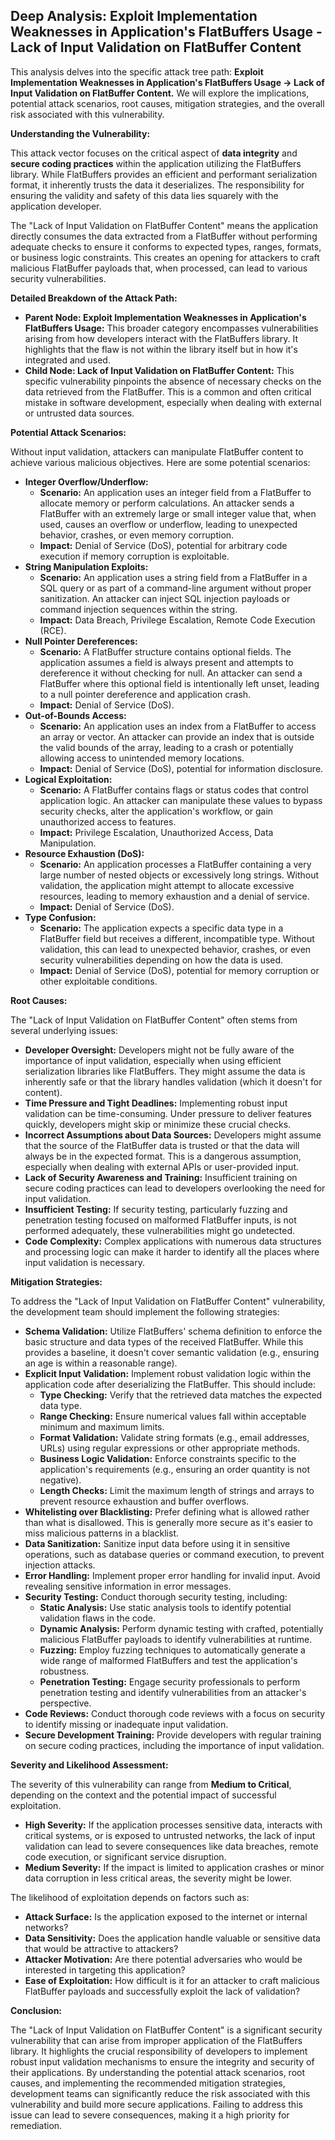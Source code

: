 ## Deep Analysis: Exploit Implementation Weaknesses in Application's FlatBuffers Usage - Lack of Input Validation on FlatBuffer Content

This analysis delves into the specific attack tree path: **Exploit Implementation Weaknesses in Application's FlatBuffers Usage -> Lack of Input Validation on FlatBuffer Content.**  We will explore the implications, potential attack scenarios, root causes, mitigation strategies, and the overall risk associated with this vulnerability.

**Understanding the Vulnerability:**

This attack vector focuses on the critical aspect of **data integrity** and **secure coding practices** within the application utilizing the FlatBuffers library. While FlatBuffers provides an efficient and performant serialization format, it inherently trusts the data it deserializes. The responsibility for ensuring the validity and safety of this data lies squarely with the application developer.

The "Lack of Input Validation on FlatBuffer Content" means the application directly consumes the data extracted from a FlatBuffer without performing adequate checks to ensure it conforms to expected types, ranges, formats, or business logic constraints. This creates an opening for attackers to craft malicious FlatBuffer payloads that, when processed, can lead to various security vulnerabilities.

**Detailed Breakdown of the Attack Path:**

* **Parent Node: Exploit Implementation Weaknesses in Application's FlatBuffers Usage:** This broader category encompasses vulnerabilities arising from how developers interact with the FlatBuffers library. It highlights that the flaw is not within the library itself but in how it's integrated and used.
* **Child Node: Lack of Input Validation on FlatBuffer Content:** This specific vulnerability pinpoints the absence of necessary checks on the data retrieved from the FlatBuffer. This is a common and often critical mistake in software development, especially when dealing with external or untrusted data sources.

**Potential Attack Scenarios:**

Without input validation, attackers can manipulate FlatBuffer content to achieve various malicious objectives. Here are some potential scenarios:

* **Integer Overflow/Underflow:**
    * **Scenario:** An application uses an integer field from a FlatBuffer to allocate memory or perform calculations. An attacker sends a FlatBuffer with an extremely large or small integer value that, when used, causes an overflow or underflow, leading to unexpected behavior, crashes, or even memory corruption.
    * **Impact:** Denial of Service (DoS), potential for arbitrary code execution if memory corruption is exploitable.
* **String Manipulation Exploits:**
    * **Scenario:** An application uses a string field from a FlatBuffer in a SQL query or as part of a command-line argument without proper sanitization. An attacker can inject SQL injection payloads or command injection sequences within the string.
    * **Impact:** Data Breach, Privilege Escalation, Remote Code Execution (RCE).
* **Null Pointer Dereferences:**
    * **Scenario:** A FlatBuffer structure contains optional fields. The application assumes a field is always present and attempts to dereference it without checking for null. An attacker can send a FlatBuffer where this optional field is intentionally left unset, leading to a null pointer dereference and application crash.
    * **Impact:** Denial of Service (DoS).
* **Out-of-Bounds Access:**
    * **Scenario:** An application uses an index from a FlatBuffer to access an array or vector. An attacker can provide an index that is outside the valid bounds of the array, leading to a crash or potentially allowing access to unintended memory locations.
    * **Impact:** Denial of Service (DoS), potential for information disclosure.
* **Logical Exploitation:**
    * **Scenario:** A FlatBuffer contains flags or status codes that control application logic. An attacker can manipulate these values to bypass security checks, alter the application's workflow, or gain unauthorized access to features.
    * **Impact:** Privilege Escalation, Unauthorized Access, Data Manipulation.
* **Resource Exhaustion (DoS):**
    * **Scenario:** An application processes a FlatBuffer containing a very large number of nested objects or excessively long strings. Without validation, the application might attempt to allocate excessive resources, leading to memory exhaustion and a denial of service.
    * **Impact:** Denial of Service (DoS).
* **Type Confusion:**
    * **Scenario:** The application expects a specific data type in a FlatBuffer field but receives a different, incompatible type. Without validation, this can lead to unexpected behavior, crashes, or even security vulnerabilities depending on how the data is used.
    * **Impact:** Denial of Service (DoS), potential for memory corruption or other exploitable conditions.

**Root Causes:**

The "Lack of Input Validation on FlatBuffer Content" often stems from several underlying issues:

* **Developer Oversight:** Developers might not be fully aware of the importance of input validation, especially when using efficient serialization libraries like FlatBuffers. They might assume the data is inherently safe or that the library handles validation (which it doesn't for content).
* **Time Pressure and Tight Deadlines:**  Implementing robust input validation can be time-consuming. Under pressure to deliver features quickly, developers might skip or minimize these crucial checks.
* **Incorrect Assumptions about Data Sources:** Developers might assume that the source of the FlatBuffer data is trusted or that the data will always be in the expected format. This is a dangerous assumption, especially when dealing with external APIs or user-provided input.
* **Lack of Security Awareness and Training:**  Insufficient training on secure coding practices can lead to developers overlooking the need for input validation.
* **Insufficient Testing:**  If security testing, particularly fuzzing and penetration testing focused on malformed FlatBuffer inputs, is not performed adequately, these vulnerabilities might go undetected.
* **Code Complexity:** Complex applications with numerous data structures and processing logic can make it harder to identify all the places where input validation is necessary.

**Mitigation Strategies:**

To address the "Lack of Input Validation on FlatBuffer Content" vulnerability, the development team should implement the following strategies:

* **Schema Validation:** Utilize FlatBuffers' schema definition to enforce the basic structure and data types of the received FlatBuffer. While this provides a baseline, it doesn't cover semantic validation (e.g., ensuring an age is within a reasonable range).
* **Explicit Input Validation:** Implement robust validation logic within the application code after deserializing the FlatBuffer. This should include:
    * **Type Checking:** Verify that the retrieved data matches the expected data type.
    * **Range Checking:** Ensure numerical values fall within acceptable minimum and maximum limits.
    * **Format Validation:** Validate string formats (e.g., email addresses, URLs) using regular expressions or other appropriate methods.
    * **Business Logic Validation:** Enforce constraints specific to the application's requirements (e.g., ensuring an order quantity is not negative).
    * **Length Checks:** Limit the maximum length of strings and arrays to prevent resource exhaustion and buffer overflows.
* **Whitelisting over Blacklisting:**  Prefer defining what is allowed rather than what is disallowed. This is generally more secure as it's easier to miss malicious patterns in a blacklist.
* **Data Sanitization:**  Sanitize input data before using it in sensitive operations, such as database queries or command execution, to prevent injection attacks.
* **Error Handling:** Implement proper error handling for invalid input. Avoid revealing sensitive information in error messages.
* **Security Testing:** Conduct thorough security testing, including:
    * **Static Analysis:** Use static analysis tools to identify potential validation flaws in the code.
    * **Dynamic Analysis:** Perform dynamic testing with crafted, potentially malicious FlatBuffer payloads to identify vulnerabilities at runtime.
    * **Fuzzing:** Employ fuzzing techniques to automatically generate a wide range of malformed FlatBuffers and test the application's robustness.
    * **Penetration Testing:** Engage security professionals to perform penetration testing and identify vulnerabilities from an attacker's perspective.
* **Code Reviews:** Conduct thorough code reviews with a focus on security to identify missing or inadequate input validation.
* **Secure Development Training:** Provide developers with regular training on secure coding practices, including the importance of input validation.

**Severity and Likelihood Assessment:**

The severity of this vulnerability can range from **Medium to Critical**, depending on the context and the potential impact of successful exploitation.

* **High Severity:** If the application processes sensitive data, interacts with critical systems, or is exposed to untrusted networks, the lack of input validation can lead to severe consequences like data breaches, remote code execution, or significant service disruption.
* **Medium Severity:** If the impact is limited to application crashes or minor data corruption in less critical areas, the severity might be lower.

The likelihood of exploitation depends on factors such as:

* **Attack Surface:** Is the application exposed to the internet or internal networks?
* **Data Sensitivity:** Does the application handle valuable or sensitive data that would be attractive to attackers?
* **Attacker Motivation:** Are there potential adversaries who would be interested in targeting this application?
* **Ease of Exploitation:** How difficult is it for an attacker to craft malicious FlatBuffer payloads and successfully exploit the lack of validation?

**Conclusion:**

The "Lack of Input Validation on FlatBuffer Content" is a significant security vulnerability that can arise from improper application of the FlatBuffers library. It highlights the crucial responsibility of developers to implement robust input validation mechanisms to ensure the integrity and security of their applications. By understanding the potential attack scenarios, root causes, and implementing the recommended mitigation strategies, development teams can significantly reduce the risk associated with this vulnerability and build more secure applications. Failing to address this issue can lead to severe consequences, making it a high priority for remediation.
